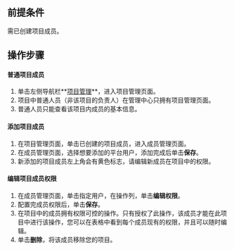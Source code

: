 ﻿## 前提条件
需已创建项目成员。


## 操作步骤
#### 普通项目成员
1. 单击左侧导航栏**[项目管理](https://console.cloud.tencent.com/taop/manager-project)**，进入项目管理页面。
2. 项目中普通人员（非该项目的负责人）在管理中心只拥有项目管理页面。
3. 普通人员只能查看该项目内成员的基本信息。

#### 添加项目成员
1. 在项目管理页面，单击已创建的项目成员，进入成员管理页面。
2. 在成员管理页面，选择想要添加的平台用户，添加完成后单击**保存**。
3. 新添加的项目成员左上角会有黄色标志，请编辑新成员在项目中的权限。

#### 编辑项目成员权限
1. 在成员管理页面，单击指定用户，在操作列，单击**编辑权限**。
2. 配置完成员权限后，单击**保存**。
3. 在项目中的成员拥有权限可控的操作。只有授权了此操作，该成员才能在此项目中进行该操作，您可以在表格中看到每个成员现有的权限，并且可以随时编辑。
4. 单击**删除**，将该成员移除您的项目。




